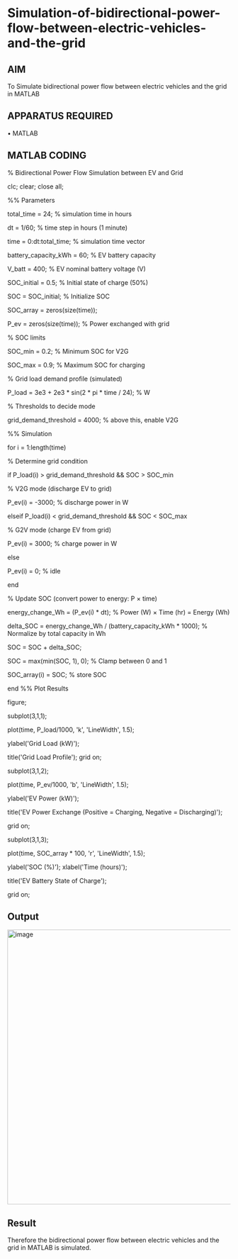 # Simulation-of-bidirectional-power-flow-between-electric-vehicles-and-the-grid
## AIM
To Simulate bidirectional power flow between electric vehicles and the grid in MATLAB 

## APPARATUS REQUIRED
•	MATLAB

## MATLAB CODING

% Bidirectional Power Flow Simulation between EV and Grid

clc; clear; close all;

%% Parameters

total_time = 24; % simulation time in hours

dt = 1/60; % time step in hours (1 minute)

time = 0:dt:total_time; % simulation time vector

battery_capacity_kWh = 60; % EV battery capacity

V_batt = 400; % EV nominal battery voltage (V)

SOC_initial = 0.5; % Initial state of charge (50%)

SOC = SOC_initial; % Initialize SOC

SOC_array = zeros(size(time));

P_ev = zeros(size(time)); % Power exchanged with grid

% SOC limits

SOC_min = 0.2; % Minimum SOC for V2G

SOC_max = 0.9; % Maximum SOC for charging

% Grid load demand profile (simulated)

P_load = 3e3 + 2e3 * sin(2 * pi * time / 24); % W

% Thresholds to decide mode

grid_demand_threshold = 4000; % above this, enable V2G

%% Simulation

for i = 1:length(time)

% Determine grid condition

if P_load(i) > grid_demand_threshold && SOC > SOC_min

% V2G mode (discharge EV to grid)

P_ev(i) = -3000; % discharge power in W

elseif P_load(i) < grid_demand_threshold && SOC < SOC_max

% G2V mode (charge EV from grid)

P_ev(i) = 3000; % charge power in W

else

P_ev(i) = 0; % idle

end

% Update SOC (convert power to energy: P × time)

energy_change_Wh = (P_ev(i) * dt); % Power (W) × Time (hr) = Energy (Wh)

delta_SOC = energy_change_Wh / (battery_capacity_kWh * 1000); % Normalize by total capacity in Wh

SOC = SOC + delta_SOC;

SOC = max(min(SOC, 1), 0); % Clamp between 0 and 1

SOC_array(i) = SOC; % store SOC

end
%% Plot Results

figure;

subplot(3,1,1);

plot(time, P_load/1000, 'k', 'LineWidth', 1.5);

ylabel('Grid Load (kW)');

title('Grid Load Profile'); grid on;

subplot(3,1,2);

plot(time, P_ev/1000, 'b', 'LineWidth', 1.5);

ylabel('EV Power (kW)');

title('EV Power Exchange (Positive = Charging, Negative = Discharging)');

grid on;

subplot(3,1,3);

plot(time, SOC_array * 100, 'r', 'LineWidth', 1.5);

ylabel('SOC (%)'); xlabel('Time (hours)');

title('EV Battery State of Charge');

grid on;

## Output

<img width="696" height="620" alt="image" src="https://github.com/user-attachments/assets/b0241219-dece-4df2-9025-40cdd122633d" />


## Result

Therefore the bidirectional power flow between electric vehicles and the grid in MATLAB is simulated.

